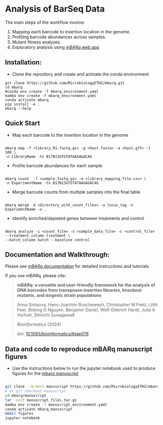 # Analysis of BarSeq Data

The main steps of the workflow involve:

1. Mapping each barcode to insertion location in the genome.
2. Profiling barcode abundances across samples.
3. Mutant fitness analyses.
4. Exploratory analysis using [mBARq web app](https://mbarq.microbiomics.io/)

## Installation:

- Clone the repository and create and activate the conda environment

```
git clone https://github.com/MicrobiologyETHZ/mbarq.git
cd mbarq
#conda env create -f mbarq_environment.yaml
mamba env create -f mbarq_environment.yaml
conda activate mbarq
pip install -e .
mbarq --help

```

## Quick Start

- Map each barcode to the insertion location in the genome

```

mbarq map -f <library_R1.fastq.gz> -g <host.fasta> -a <host.gff> -l 100 \ 
-n LibraryName -tn B17N13GTGTATAAGAGACAG

```

- Profile barcode abundances for each sample

```

mbarq count  -f <sample.fastq.gz> -m <library_mapping_file.csv> \ 
-n ExperimentName -tn B17N13GTGTATAAGAGACAG

```


- Merge barcode counts from multiple samples into the final table

```

mbarq merge -d <directory_with_count_files> -a locus_tag -n ExperimentName -o .

```

- Identify enriched/depleted genes between treatments and control

```

mbarq analyze -i <count_file> -s <sample_data_file> -c <control_file> --treatment_column treatment \
--batch_column batch --baseline control 

```

## Documentation and Walkthrough:

Please see [mBARq documentation](https://mbarq.readthedocs.io/en/latest/) for detailed instructions and tutorials.

If you use mBARq, please cite:

> **mBARq: a versatile and user-friendly framework for the analysis of DNA barcodes from transposon insertion libraries, knockout mutants, and isogenic strain populations**
> 
> Anna Sintsova, Hans-Joachim Ruscheweyh, Christopher M Field, Lilith Feer, Bidong D Nguyen, Benjamin Daniel, Wolf-Dietrich Hardt, Julia A Vorholt, Shinichi Sunagawa#
> > 
> _Bioinformatics_ (2024)
> 
> doi: [10.1093/bioinformatics/btae078](https://doi.org/10.1093/bioinformatics/btae078)

## Data and code to reproduce mBARq manuscript figures

- Use the instructions below to run the jupyter notebook used to produce figures for the [mbarq manuscript]()

```bash

git clone --branch manuscript https://github.com/MicrobiologyETHZ/mbarq.git
# or git checkout manuscript
cd mbarq/manuscript
tar -xvzf manuscript_files.tar.gz
mamba env create -f manuscript_environment.yaml
conda activate mbarq_manuscript
mkdir figures
jupyter notebook

```
